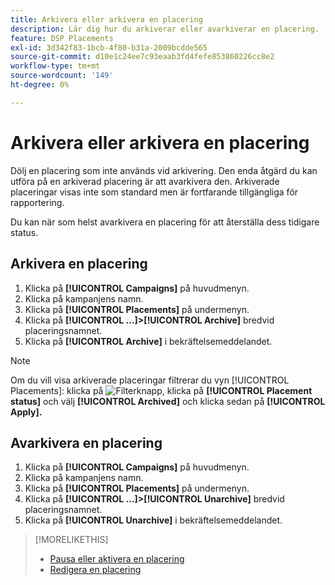 ```yaml
---
title: Arkivera eller arkivera en placering
description: Lär dig hur du arkiverar eller avarkiverar en placering.
feature: DSP Placements
exl-id: 3d342f83-1bcb-4f80-b31a-2009bcdde565
source-git-commit: d10e1c24ee7c93eaab3fd4fefe853860226cc8e2
workflow-type: tm+mt
source-wordcount: '149'
ht-degree: 0%

---
```


# Arkivera eller arkivera en placering

<!-- Some placements don't have this option. Clarify which placement types aren't eligible -- is it PG placements, or all placements using private inventory? And anything else?  -->

Dölj en placering som inte används vid arkivering. Den enda åtgärd du kan utföra på en arkiverad placering är att avarkivera den. Arkiverade placeringar visas inte som standard men är fortfarande tillgängliga för rapportering.

Du kan när som helst avarkivera en placering för att återställa dess tidigare status.

## Arkivera en placering

1. Klicka på **[!UICONTROL Campaigns]** på huvudmenyn.
1. Klicka på kampanjens namn.
1. Klicka på **[!UICONTROL Placements]** på undermenyn.
1. Klicka på **[!UICONTROL ...]>[!UICONTROL Archive]** bredvid placeringsnamnet.
1. Klicka på **[!UICONTROL Archive]** i bekräftelsemeddelandet.

>[!NOTE]
>
>Om du vill visa arkiverade placeringar filtrerar du vyn [!UICONTROL Placements]: klicka på ![Filterknapp](/help/dsp/assets/filter.png), klicka på **[!UICONTROL Placement status]** och välj **[!UICONTROL Archived]** och klicka sedan på **[!UICONTROL Apply].**

## Avarkivera en placering

1. Klicka på **[!UICONTROL Campaigns]** på huvudmenyn.
1. Klicka på kampanjens namn.
1. Klicka på **[!UICONTROL Placements]** på undermenyn.
1. Klicka på **[!UICONTROL ...]>[!UICONTROL Unarchive]** bredvid placeringsnamnet.
1. Klicka på **[!UICONTROL Unarchive]** i bekräftelsemeddelandet.

>[!MORELIKETHIS]
>
>* [Pausa eller aktivera en placering](placement-pause-activate.md)
>* [Redigera en placering](placement-edit.md)

